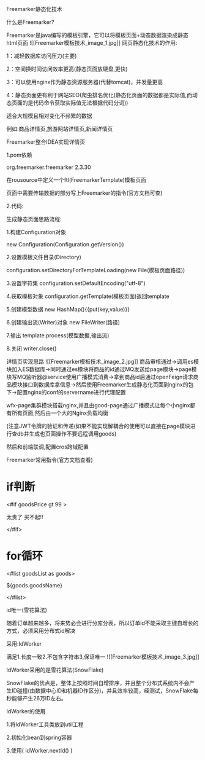 Freemarker静态化技术

什么是Freemarker?

Freemarker是java编写的模板引擎，它可以将模板页面+动态数据渲染成静态html页面
![[Freemarker模板技术_image_1.jpg]]
网页静态化技术的作用:

1：减轻数据库访问压力(主要)

2：空间换时间访问效率更高(静态页面放硬盘,更快)

3：可以使用nginx作为静态资源服务器(代替tomcat)，并发量更高

4：静态页面更有利于网站SEO(爬虫排名优化(静态化页面的数据都是实际值,而动态页面的是代码命令获取实际值无法根据代码分词))

适合大规模且相对变化不频繁的数据

例如:商品详情页,旅游网站详情页,新闻详情页

Freemarker整合IDEA实现详情页

1.pom依赖

org.freemarker.freemarker 2.3.30

在rousource中定义一个ftl(FreemarkerTemplate)模板页面

页面中需要传输数据的部分写上Freemarker的指令(官方文档可查)

2.代码:

生成静态页面思路流程:

1.构建Configuration对象

new Configuration(Configuration.getVersion())

2.设置模板文件目录(Directory)

configuration.setDirectoryForTemplateLoading(new File(模板页面路径))

3.设置字符集 configuration.setDefaultEncoding("utf-8")

4.获取模板对象 configuration.getTemplate(模板页面)返回template

5.创建模型数据 new HashMap(){{put(key,value)}}

6.创建输出流(Writer)对象 new FileWriter(路径)

7.输出 template.process(模型数据,输出流)

8.关闭 writer.close()

详情页实现思路
![[Freemarker模板技术_image_2.jpg]]
商品审核通过->调用es模块加入ES数据库->同时通过es模块将商品的id通过MQ发送给page模块->page模块写MQ监听器@service使用广播模式消费->拿到商品id后通过openFeign请求商品模块接口到数据库拿信息->然后使用Freemarker生成静态化页面到nginx的包下->配置nginx的conf的servername进行代理配置

wfx-page集群模块搭载nginx,并且由good-page通过广播模式让每个小nginx都有所有页面,然后由一个大的Nginx负载均衡

(注意JWT令牌的验证和传递(如果不能实现解耦合的使用可以直接在page模块进行查db并生成也页面操作不要远程调用goods)

然后和前端联调,配置cros跨域配置

Freemarker常用指令(官方文档查看)

# if判断

<#if goodsPrice gt 99 >

<p>太贵了 买不起!!</p>

</#if>

# for循环

<#list goodsList as goods>

<p>${goods.goodsName}</p>

</#list>

id唯一(雪花算法)

随着订单越来越多，将来势必会进行分库分表，所以订单id不能采取主键自增长的方式，必须采用分布式id解决

采用:IdWorker

满足1.长度一致2.不包含字符串3,保证唯一
![[Freemarker模板技术_image_3.jpg]]

IdWorker采用的是雪花算法(SnowFlake)

SnowFlake的优点是，整体上按照时间自增排序，并且整个分布式系统内不会产生ID碰撞(由数据中心ID和机器ID作区分)，并且效率较高，经测试，SnowFlake每秒能够产生26万ID左右。

IdWorker的使用

1.将IdWorker工具类放到util工程

2.初始化bean到spring容器

3.使用( idWorker.nextId() )